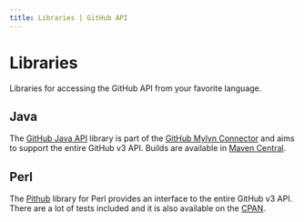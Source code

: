```yaml
---
title: Libraries | GitHub API
---
```


# Libraries

Libraries for accessing the GitHub API from your favorite language.

## Java

The [GitHub Java API](https://github.com/eclipse/egit-github/tree/master/org.eclipse.egit.github.core) library
is part of the [GitHub Mylyn Connector](https://github.com/eclipse/egit-github) and aims to support the entire
GitHub v3 API.  Builds are available in [Maven Central](http://search.maven.org/#search%7Cga%7C1%7Ca%3A%22org.eclipse.egit.github.core%22).

## Perl

The [Pithub][pithub-github] library for Perl provides an interface
to the entire GitHub v3 API. There are a lot of tests included and
it is also available on the [CPAN][pithub-cpan].

[pithub-github]: https://github.com/plu/Pithub
[pithub-cpan]: http://metacpan.org/module/Pithub
